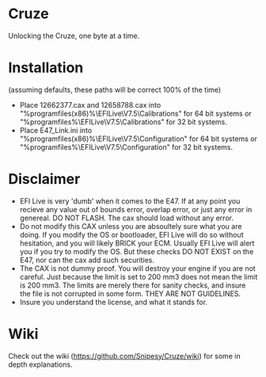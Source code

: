 # Cruze
Unlocking the Cruze, one byte at a time.

# Installation
(assuming defaults, these paths will be correct 100% of the time)

* Place 12662377.cax and 12658788.cax into "%programfiles(x86)%\EFILive\V7.5\Calibrations\" for 64 bit systems or "%programfiles%\EFILive\V7.5\Calibrations" for 32 bit systems.
* Place E47_Link.ini into "%programfiles(x86)%\EFILive\V7.5\Configuration\" for 64 bit systems or "%programfiles%\EFILive\V7.5\Configuration" for 32 bit systems.

# Disclaimer

* EFI Live is very 'dumb' when it comes to the E47. If at any point you recieve any value out of bounds error, overlap error, or just any error in genereal. DO NOT FLASH. The cax should load without any error.
* Do not modify this CAX unless you are absoultely sure what you are doing. If you modify the OS or bootloader, EFI Live will do so without hesitation, and you will likely BRICK your ECM. Usually EFI Live will alert you if you try to modify the OS. But these checks DO NOT EXIST on the E47, nor can the cax add such securities.
* The CAX is not dummy proof. You will destroy your engine if you are not careful. Just because the limit is set to 200 mm3 does not mean the limit is 200 mm3. The limits are merely there for sanity checks, and insure the file is not corrupted in some form. THEY ARE NOT GUIDELINES.
* Insure you understand the license, and what it stands for.

# Wiki

Check out the wiki (https://github.com/Snipesy/Cruze/wiki) for some in depth explanations.
